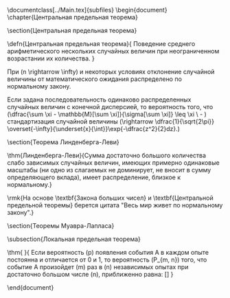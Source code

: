 \documentclass[../Main.tex]{subfiles}
\begin{document}
\chapter{Центральная предельная теорема}

\section{Центральная предельная теорема}

\defn{Центральная предельная теорема}{
Поведение среднего арифметического нескольких случайных величин при неограниченном возрастании их количества.
}

При \(n \rightarrow \infty\) и некоторых условиях отклонение случайной величины от математического ожидания распределено по нормальному закону.

Если задана последовательность одинаково распределенных случайных величин с конечной дисперсией, то вероятность того, что \(\dfrac{\sum \xi - \mathbb{M}[\sum \xi]}{\sigma[\sum \xi]} \leq \xi \ - \) стандартизация случайной величины \(\rightarrow \dfrac{1}{\sqrt{2\pi}} \overset{-\infty}{\underset{x}{\int}}\exp{-\dfrac{z^2}{2}dz}.\)

\section{Теорема Линденберга-Леви}

\thm{Линденберга-Леви}{Сумма достаточно большого количества слабо зависимых случайных величин, имеющих примерно одинаковые масштабы (ни одно из слагаемых не доминирует, не вносит в сумму определяющего вклада), имеет распределение, близкое к нормальному.}

\rmk{На основе \textbf{Закона больших чисел} и \textbf{Центральной предельной теоремы} берется цитата "Весь мир живет по нормальному закону".}

\section{Теоремы Муавра-Лапласа}

\subsection{Локальная предельная теорема}

\thm{ }{
Если вероятность \(p\) появления события А в каждом опыте постоянна и отличается от 0 и 1, то вероятность \(P_{m, n}\) того, что событие А произойдет \(m\) раз в \(n\) независимых опытах при достаточно большом числе \(n\), приближенно равна:
\[\]
}

\end{document}